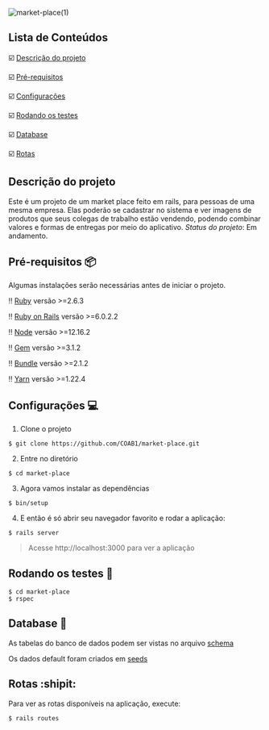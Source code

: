 ![market-place(1)](https://user-images.githubusercontent.com/50220493/92542503-4b552280-f21f-11ea-9560-0e12873e06ee.gif)

## Lista de Conteúdos

:ballot_box_with_check: [Descrição do projeto](#descrição-do-projeto)

:ballot_box_with_check: [Pré-requisitos](#pré-requisitos-package)

:ballot_box_with_check: [Configurações](#configurações-computer)

:ballot_box_with_check: [Rodando os testes](#rodando-os-testes-memo)

:ballot_box_with_check: [Database](#database-minidisk)

:ballot_box_with_check: [Rotas](#rotas-shipit)

## Descrição do projeto 

Este é um projeto de um market place feito em rails, para pessoas de uma mesma empresa. Elas poderão se cadastrar no sistema e ver imagens de produtos que seus colegas de trabalho estão vendendo, podendo combinar valores e formas de entregas por meio do aplicativo. *Status do projeto*: Em andamento.

## Pré-requisitos :package:

Algumas instalações serão necessárias antes de iniciar o projeto. 

:bangbang: [Ruby](https://www.ruby-lang.org/pt/documentation/installation/) versão >=2.6.3

:bangbang: [Ruby on Rails](https://guides.rubyonrails.org/getting_started.html) versão >=6.0.2.2

:bangbang: [Node](https://nodejs.org/en/download/) versão >=12.16.2

:bangbang: [Gem](https://rubygems.org/pages/download?locale=pt-BR) versão >=3.1.2

:bangbang: [Bundle](https://bundler.io/man/bundle-install.1.html) versão >=2.1.2

:bangbang: [Yarn](https://classic.yarnpkg.com/pt-BR/docs/install/#windows-stable) versão >=1.22.4

## Configurações :computer:

1. Clone o projeto

```
$ git clone https://github.com/COAB1/market-place.git
```

2. Entre no diretório

```
$ cd market-place
```

3. Agora vamos instalar as dependências 

```
$ bin/setup
```
4. E então é só abrir seu navegador favorito e rodar a aplicação:

```
$ rails server
```

> Acesse http://localhost:3000 para ver a aplicação

## Rodando os testes :memo:

```
$ cd market-place
$ rspec 
```

## Database :minidisc:

As tabelas do banco de dados podem ser vistas no arquivo [schema](https://github.com/COAB1/market-place/blob/master/db/schema.rb)

Os dados default foram criados em [seeds](https://github.com/COAB1/market-place/blob/master/db/seeds.rb)

## Rotas :shipit:

Para ver as rotas disponíveis na aplicação, execute: 

```
$ rails routes
```
